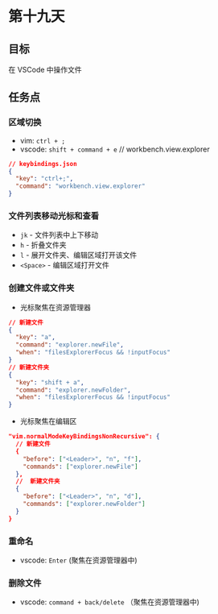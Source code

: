 # 第十九天

## 目标

在 VSCode 中操作文件

## 任务点

### 区域切换

- vim: `ctrl + ;`
- vscode: `shift + command + e` // workbench.view.explorer

```json
// keybindings.json
{
  "key": "ctrl+;",
  "command": "workbench.view.explorer"
}
```

### 文件列表移动光标和查看

- `jk` - 文件列表中上下移动
- `h` - 折叠文件夹
- `l` - 展开文件夹、编辑区域打开该文件
- `<Space>` - 编辑区域打开文件

### 创建文件或文件夹

- 光标聚焦在资源管理器

```json
// 新建文件
{
  "key": "a",
  "command": "explorer.newFile",
  "when": "filesExplorerFocus && !inputFocus"
}
// 新建文件夹
{
  "key": "shift + a",
  "command": "explorer.newFolder",
  "when": "filesExplorerFocus && !inputFocus"
}
```

- 光标聚焦在编辑区

```json
"vim.normalModeKeyBindingsNonRecursive": {
  // 新建文件
  {
    "before": ["<Leader>", "n", "f"],
    "commands": ["explorer.newFile"]
  },
  //  新建文件夹  
  {
    "before": ["<Leader>", "n", "d"],
    "commands": ["explorer.newFolder"]
  }
}
```

### 重命名

- vscode: `Enter` (聚焦在资源管理器中)

### 删除文件

- vscode: `command + back/delete` （聚焦在资源管理器中)
